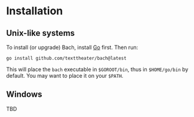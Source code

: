 # Installation

## Unix-like systems

To install (or upgrade) Bach, install [Go](https://go.dev/) first. Then run:

    go install github.com/texttheater/bach@latest

This will place the `bach` executable in `$GOROOT/bin`, thus in `$HOME/go/bin`
by default. You may want to place it on your `$PATH`.

## Windows

TBD
